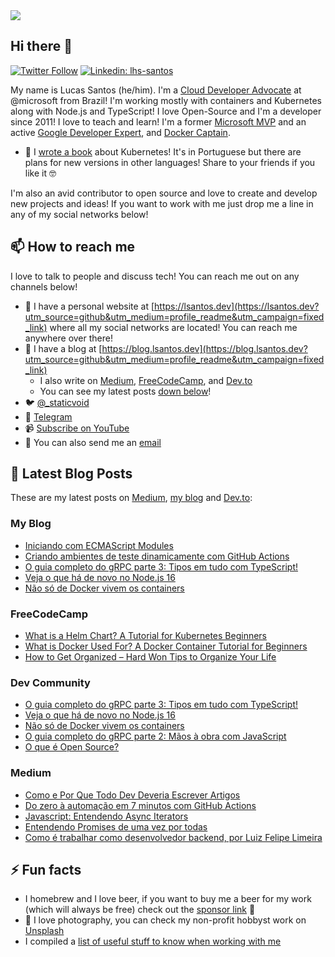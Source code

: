 <img src='https://drive.google.com/uc?export=view&id=1mnRLCY2khHoF1FZ2ZQNMmw0AH1DL7yec' />

## Hi there 👋

[![Twitter Follow](https://img.shields.io/twitter/follow/_staticvoid?label=Follow)](https://twitter.com/_staticvoid)
[![Linkedin: lhs-santos](https://img.shields.io/badge/-Lucas%20Santos-blue?style=flat-square&logo=Linkedin&logoColor=white&link=https://www.linkedin.com/in/lhs-santos/)](https://www.linkedin.com/in/lhs-santos/)

My name is Lucas Santos (he/him). I'm a [Cloud Developer Advocate](https://developer.microsoft.com/en-us/advocates/lucas-santos) at @microsoft from Brazil! I'm working mostly with containers and Kubernetes along with Node.js and TypeScript! I love Open-Source and I'm a developer since 2011! I love to teach and learn! I'm a former [Microsoft MVP](https://mvp.microsoft.com/en-us/PublicProfile/5003259) and an active [Google Developer Expert](https://developers.google.com/community/experts/directory/profile/profile-lucas_santos), and [Docker Captain](http://docker.com/captains).

- :book: I [wrote a book](https://tudosobrekubernetes.tech/?utm_source=github&utm_medium=profile_readme&utm_campaign=fixed_link) about Kubernetes! It's in Portuguese but there are plans for new versions in other languages! Share to your friends if you like it 🤓

I'm also an avid contributor to open source and love to create and develop new projects and ideas! If you want to work with me just drop me a line in any of my social networks below!

## 📫 How to reach me

I love to talk to people and discuss tech! You can reach me out on any channels below!

- 🔗 I have a personal website at [https://lsantos.dev](https://lsantos.dev?utm_source=github&utm_medium=profile_readme&utm_campaign=fixed_link) where all my social networks are located! You can reach me anywhere over there!
- 📝 I have a blog at [https://blog.lsantos.dev](https://blog.lsantos.dev?utm_source=github&utm_medium=profile_readme&utm_campaign=fixed_link)
  - I also write on [Medium](https://medium.com/@khaosdoctor), [FreeCodeCamp](https://www.freecodecamp.org/news/author/_staticvoid), and [Dev.to](https://dev.to/khaosdoctor)
  - You can see my latest posts [down below](#latest-blog-posts)!
- 🐦 [@_staticvoid](https://twitter.com/_staticvoid)
- 💬 [Telegram](https://t.me/lhs_santoss)
- 📹 [Subscribe on YouTube](https://www.youtube.com/channel/UCki-WnBzwzpvbBDk4swJniQ?sub_confirmation=1)
- 📧 You can also send me an [email](mailto:hello@lsantos.dev)

## 📝 Latest Blog Posts

These are my latest posts on [Medium](https://medium.com/@khaosdoctor), [my blog](https://blog.lsantos.dev?utm_source=github&utm_medium=profile_readme&utm_campaign=fixed_link) and [Dev.to](https://dev.to/khaosdoctor):

### My Blog

<!-- BLOG:START -->
- [Iniciando com ECMAScript Modules](https://blog.lsantos.dev/os-ecmascript-modules-estao-aqui/)
- [Criando ambientes de teste dinamicamente com GitHub Actions](https://blog.lsantos.dev/ambientes-dinamicos-helm-actions/)
- [O guia completo do gRPC parte 3: Tipos em tudo com TypeScript!](https://blog.lsantos.dev/o-guia-do-grpc-3/)
- [Veja o que há de novo no Node.js 16](https://blog.lsantos.dev/veja-o-que-ha-de-novo-no-node-js-16/)
- [Não só de Docker vivem os containers](https://blog.lsantos.dev/nao-so-de-docker-vivem-os-containers/)
<!-- BLOG:END -->

### FreeCodeCamp

<!-- FCC:START -->
- [What is a Helm Chart? A Tutorial for Kubernetes Beginners](https://www.freecodecamp.org/news/what-is-a-helm-chart-tutorial-for-kubernetes-beginners/)
- [What is Docker Used For? A Docker Container Tutorial for Beginners](https://www.freecodecamp.org/news/what-is-docker-used-for-a-docker-container-tutorial-for-beginners/)
- [How to Get Organized – Hard Won Tips to Organize Your Life](https://www.freecodecamp.org/news/the-complete-guide-to-personal-organization/)
<!-- FCC:END -->

### Dev Community

<!-- DEVTO:START -->
- [O guia completo do gRPC parte 3: Tipos em tudo com TypeScript!](https://dev.to/azure/o-guia-completo-do-grpc-parte-3-tipos-em-tudo-com-typescript-3in5)
- [Veja o que há de novo no Node.js 16](https://dev.to/khaosdoctor/veja-o-que-ha-de-novo-no-node-js-16-1mb5)
- [Não só de Docker vivem os containers](https://dev.to/khaosdoctor/nao-so-de-docker-vivem-os-containers-hl2)
- [O guia completo do gRPC parte 2: Mãos à obra com JavaScript](https://dev.to/azure/o-guia-completo-do-grpc-parte-2-maos-a-obra-com-javascript-10h1)
- [O que é Open Source?](https://dev.to/khaosdoctor/o-que-e-open-source-1h3p)
<!-- DEVTO:END -->

### Medium

<!-- MEDIUM:START -->
- [Como e Por Que Todo Dev Deveria Escrever Artigos](https://medium.com/@khaosdoctor/como-e-por-que-todo-dev-deveria-escrever-artigos-1f8b9ba74d4?source=rss-84c42a22cef7------2)
- [Do zero à automação em 7 minutos com GitHub Actions](https://medium.com/@khaosdoctor/do-zero-%C3%A0-automa%C3%A7%C3%A3o-em-7-minutos-com-github-actions-ca08364e8c36?source=rss-84c42a22cef7------2)
- [Javascript: Entendendo Async Iterators](https://medium.com/trainingcenter/javascript-entendendo-async-iterators-8322fc7106db?source=rss-84c42a22cef7------2)
- [Entendendo Promises de uma vez por todas](https://medium.com/trainingcenter/entendendo-promises-de-uma-vez-por-todas-32442ec725c2?source=rss-84c42a22cef7------2)
- [Como é trabalhar como desenvolvedor backend, por Luiz Felipe Limeira](https://medium.com/trainingcenter/como-%C3%A9-trabalhar-como-desenvolvedor-backend-por-luiz-felipe-limeira-f795edc4fe48?source=rss-84c42a22cef7------2)
<!-- MEDIUM:END -->

## ⚡ Fun facts

- I homebrew and I love beer, if you want to buy me a beer for my work (which will always be free) check out the [sponsor link](https://blog.lsantos.dev/doacoes/?utm_source=github&utm_medium=github_readme&utm_campaign=readme_link) 🍻
- 📸 I love photography, you can check my non-profit hobbyst work on [Unsplash](https://unsplash.com/@_staticvoid)
- I compiled a [list of useful stuff to know when working with me](https://gist.github.com/khaosdoctor/7d688dc5ab3b0981522ca7ca7c07a5b4)
